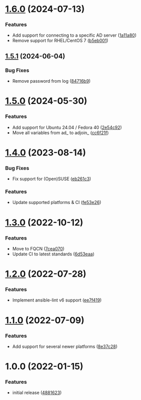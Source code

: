 # [1.6.0](https://github.com/de-it-krachten/ansible-role-adjoin/compare/v1.5.1...v1.6.0) (2024-07-13)


### Features

* Add support for connecting to a specific AD server ([1a11a80](https://github.com/de-it-krachten/ansible-role-adjoin/commit/1a11a80a729ee22179d6e7e4803be375112be436))
* Remove support for RHEL/CentOS 7 ([b5eb001](https://github.com/de-it-krachten/ansible-role-adjoin/commit/b5eb001e108ee31991c336a1b7f3ac6f658006cb))

## [1.5.1](https://github.com/de-it-krachten/ansible-role-adjoin/compare/v1.5.0...v1.5.1) (2024-06-04)


### Bug Fixes

* Remove password from log ([84716b9](https://github.com/de-it-krachten/ansible-role-adjoin/commit/84716b9922c5d1b4b9d7e20c27f9c759e3819d11))

# [1.5.0](https://github.com/de-it-krachten/ansible-role-adjoin/compare/v1.4.0...v1.5.0) (2024-05-30)


### Features

* Add support for Ubuntu 24.04 / Fedora 40 ([2e54c92](https://github.com/de-it-krachten/ansible-role-adjoin/commit/2e54c92b966b24082950250e689808d6fbefca21))
* Move all variables from ad_ to adjoin_ ([cc6f21f](https://github.com/de-it-krachten/ansible-role-adjoin/commit/cc6f21fc179a95cbb26c1eeb450d52ea7ee3da09))

# [1.4.0](https://github.com/de-it-krachten/ansible-role-adjoin/compare/v1.3.0...v1.4.0) (2023-08-14)


### Bug Fixes

* Fix support for (Open)SUSE ([eb261c3](https://github.com/de-it-krachten/ansible-role-adjoin/commit/eb261c327169d97586f4ccad887bdaa1bdf5959f))


### Features

* Update supported platforms & CI ([fe53e26](https://github.com/de-it-krachten/ansible-role-adjoin/commit/fe53e26bab22aa21700f9508a8e1bf46b1285325))

# [1.3.0](https://github.com/de-it-krachten/ansible-role-adjoin/compare/v1.2.0...v1.3.0) (2022-10-12)


### Features

* Move to FQCN ([7cea070](https://github.com/de-it-krachten/ansible-role-adjoin/commit/7cea070c4253eeb5041754d89bf3d9a93ca2b21d))
* Update CI to latest standards ([6d53eaa](https://github.com/de-it-krachten/ansible-role-adjoin/commit/6d53eaade6ecc581ea01552ebfc0afb593b27c68))

# [1.2.0](https://github.com/de-it-krachten/ansible-role-adjoin/compare/v1.1.0...v1.2.0) (2022-07-28)


### Features

* Implement ansible-lint v6 support ([ee7f419](https://github.com/de-it-krachten/ansible-role-adjoin/commit/ee7f4191845e04a9396c36fefdefcaa7c6a825eb))

# [1.1.0](https://github.com/de-it-krachten/ansible-role-adjoin/compare/v1.0.0...v1.1.0) (2022-07-09)


### Features

* Add support for several newer platforms ([8e37c28](https://github.com/de-it-krachten/ansible-role-adjoin/commit/8e37c285814a796a27c61a931dc7960f6a4beb51))

# 1.0.0 (2022-01-15)


### Features

* initial release ([4881623](https://github.com/de-it-krachten/ansible-role-adjoin/commit/488162344ad7b3abf648c36038e1a1503ec31667))
